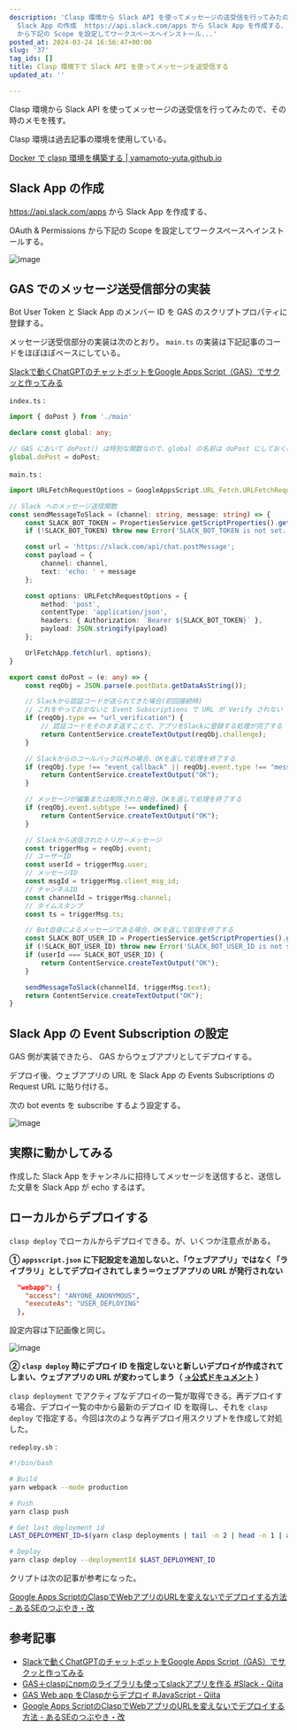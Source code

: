 ```yaml
---
description: 'Clasp 環境から Slack API を使ってメッセージの送受信を行ってみたので、その時のメモを残す。  Clasp 環境は過去記事の環境を使用している。    ##
  Slack App の作成  https://api.slack.com/apps から Slack App を作成する、  OAuth & Permissions
  から下記の Scope を設定してワークスペースへインストール...'
posted_at: 2024-03-24 16:56:47+00:00
slug: '37'
tag_ids: []
title: Clasp 環境下で Slack API を使ってメッセージを送受信する
updated_at: ''

---
```

Clasp 環境から Slack API を使ってメッセージの送受信を行ってみたので、その時のメモを残す。

Clasp 環境は過去記事の環境を使用している。

[Docker で clasp 環境を構築する | yamamoto-yuta.github.io](https://yamamoto-yuta.github.io/articles/35)

## Slack App の作成

https://api.slack.com/apps から Slack App を作成する、

OAuth & Permissions から下記の Scope を設定してワークスペースへインストールする。

<img src='/static/images/articles/37/de7b2e97671d80ee82ec30f5fbf5f0a2.webp' origin_url='https://github.com/yamamoto-yuta/yamamoto-yuta.github.io/assets/55144709/841b6c19-5480-407a-b972-ab0c426f55c9' alt='image' />

## GAS でのメッセージ送受信部分の実装

Bot User Token と Slack App のメンバー ID を GAS のスクリプトプロパティに登録する。

メッセージ送受信部分の実装は次のとおり。 `main.ts` の実装は下記記事のコードをほぼほぼベースにしている。

[Slackで動くChatGPTのチャットボットをGoogle Apps Script（GAS）でサクッと作ってみる](https://zenn.dev/lclco/articles/712d482d07e18c)

`index.ts` :

```typescript
import { doPost } from './main'

declare const global: any;

// GAS において doPost() は特別な関数なので、global の名前は doPost にしておく必要がある
global.doPost = doPost;
```

`main.ts` :

```typescript
import URLFetchRequestOptions = GoogleAppsScript.URL_Fetch.URLFetchRequestOptions;

// Slack へのメッセージ送信関数
const sendMessageToSlack = (channel: string, message: string) => {
    const SLACK_BOT_TOKEN = PropertiesService.getScriptProperties().getProperty('SLACK_BOT_TOKEN');
    if (!SLACK_BOT_TOKEN) throw new Error('SLACK_BOT_TOKEN is not set.');

    const url = 'https://slack.com/api/chat.postMessage';
    const payload = {
        channel: channel,
        text: 'echo: ' + message
    };

    const options: URLFetchRequestOptions = {
        method: 'post',
        contentType: 'application/json',
        headers: { Authorization: `Bearer ${SLACK_BOT_TOKEN}` },
        payload: JSON.stringify(payload)
    };

    UrlFetchApp.fetch(url, options);
}

export const doPost = (e: any) => {
    const reqObj = JSON.parse(e.postData.getDataAsString());

    // Slackから認証コードが送られてきた場合(初回接続時)
    // これをやっておかないと Event Subscriptions で URL が Verify されない
    if (reqObj.type == "url_verification") {
        // 認証コードをそのまま返すことで、アプリをSlackに登録する処理が完了する
        return ContentService.createTextOutput(reqObj.challenge);
    }

    // Slackからのコールバック以外の場合、OKを返して処理を終了する
    if (reqObj.type !== "event_callback" || reqObj.event.type !== "message") {
        return ContentService.createTextOutput("OK");
    }

    // メッセージが編集または削除された場合、OKを返して処理を終了する
    if (reqObj.event.subtype !== undefined) {
        return ContentService.createTextOutput("OK");
    }

    // Slackから送信されたトリガーメッセージ
    const triggerMsg = reqObj.event;
    // ユーザーID
    const userId = triggerMsg.user;
    // メッセージID
    const msgId = triggerMsg.client_msg_id;
    // チャンネルID
    const channelId = triggerMsg.channel;
    // タイムスタンプ
    const ts = triggerMsg.ts;

    // Bot自身によるメッセージである場合、OKを返して処理を終了する
    const SLACK_BOT_USER_ID = PropertiesService.getScriptProperties().getProperty('SLACK_BOT_USER_ID');
    if (!SLACK_BOT_USER_ID) throw new Error('SLACK_BOT_USER_ID is not set.');
    if (userId === SLACK_BOT_USER_ID) {
        return ContentService.createTextOutput("OK");
    }

    sendMessageToSlack(channelId, triggerMsg.text);
    return ContentService.createTextOutput("OK");
}
```

## Slack App の Event Subscription の設定

GAS 側が実装できたら、 GAS からウェブアプリとしてデプロイする。

デプロイ後、ウェブアプリの URL を Slack App の Events Subscriptions の Request URL に貼り付ける。

次の bot events を subscribe するよう設定する。

<img src='/static/images/articles/37/5c822cd76d4b0b540005f533954c4be5.webp' origin_url='https://github.com/yamamoto-yuta/yamamoto-yuta.github.io/assets/55144709/3a7b3c3a-600c-40fd-8114-a60c44097227' alt='image' />

## 実際に動かしてみる

作成した Slack App をチャンネルに招待してメッセージを送信すると、送信した文章を Slack App が echo するはず。

## ローカルからデプロイする

`clasp deploy` でローカルからデプロイできる。が、いくつか注意点がある。

**① `appsscript.json` に下記設定を追加しないと、「ウェブアプリ」ではなく「ライブラリ」としてデプロイされてしまう＝ウェブアプリの URL が発行されない**

```json
  "webapp": {
    "access": "ANYONE_ANONYMOUS",
    "executeAs": "USER_DEPLOYING"
  },
```

設定内容は下記画像と同じ。

<img src='/static/images/articles/37/7a3d82c674e2cbbb88684ecaaaf2469f.webp' origin_url='https://github.com/yamamoto-yuta/yamamoto-yuta.github.io/assets/55144709/3828bd5b-90e6-434f-97cb-cf01bce0fc88' alt='image' />

**② `clasp deploy` 時にデプロイ ID を指定しないと新しいデプロイが作成されてしまい、ウェブアプリの URL が変わってしまう（ [→公式ドキュメント](https://arc.net/l/quote/meqjrjco) ）**

`clasp deployment` でアクティブなデプロイの一覧が取得できる。再デプロイする場合、デプロイ一覧の中から最新のデプロイ ID を取得し、それを `clasp deploy` で指定する。今回は次のような再デプロイ用スクリプトを作成して対処した。

`redeploy.sh` :

```sh
#!/bin/bash

# Build
yarn webpack --mode production

# Push
yarn clasp push

# Get last deployment id
LAST_DEPLOYMENT_ID=$(yarn clasp deployments | tail -n 2 | head -n 1 | awk '{print $2}')

# Deploy
yarn clasp deploy --deploymentId $LAST_DEPLOYMENT_ID
```

クリプトは次の記事が参考になった。

[Google Apps ScriptのClaspでWebアプリのURLを変えないでデプロイする方法 - あるSEのつぶやき・改](https://www.aruse.net/entry/2022/10/09/130019)

## 参考記事

* [Slackで動くChatGPTのチャットボットをGoogle Apps Script（GAS）でサクッと作ってみる](https://zenn.dev/lclco/articles/712d482d07e18c)
* [GAS＋claspにnpmのライブラリも使ってslackアプリを作る #Slack - Qiita](https://qiita.com/h-uminoue-gxp/items/83ace042a22d07ebbcd4)
* [GAS Web app をClaspからデプロイ #JavaScript - Qiita](https://qiita.com/ume3003/items/cd9d05dff014952a73f8)
* [Google Apps ScriptのClaspでWebアプリのURLを変えないでデプロイする方法 - あるSEのつぶやき・改](https://www.aruse.net/entry/2022/10/09/130019)


